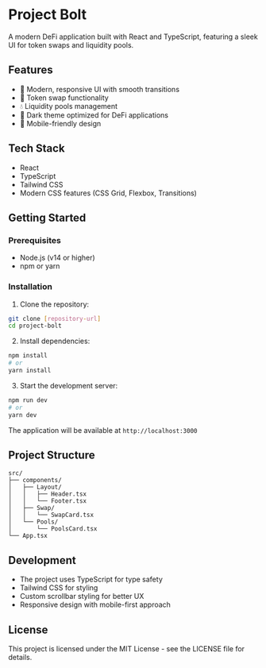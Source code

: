 # Project Bolt

A modern DeFi application built with React and TypeScript, featuring a sleek UI for token swaps and liquidity pools.

## Features

- 🎨 Modern, responsive UI with smooth transitions
- 💱 Token swap functionality
- 💧 Liquidity pools management
- 🌙 Dark theme optimized for DeFi applications
- 📱 Mobile-friendly design

## Tech Stack

- React
- TypeScript
- Tailwind CSS
- Modern CSS features (CSS Grid, Flexbox, Transitions)

## Getting Started

### Prerequisites

- Node.js (v14 or higher)
- npm or yarn

### Installation

1. Clone the repository:
```bash
git clone [repository-url]
cd project-bolt
```

2. Install dependencies:
```bash
npm install
# or
yarn install
```

3. Start the development server:
```bash
npm run dev
# or
yarn dev
```

The application will be available at `http://localhost:3000`

## Project Structure

```
src/
├── components/
│   ├── Layout/
│   │   ├── Header.tsx
│   │   └── Footer.tsx
│   ├── Swap/
│   │   └── SwapCard.tsx
│   └── Pools/
│       └── PoolsCard.tsx
└── App.tsx
```

## Development

- The project uses TypeScript for type safety
- Tailwind CSS for styling
- Custom scrollbar styling for better UX
- Responsive design with mobile-first approach

## License

This project is licensed under the MIT License - see the LICENSE file for details. 